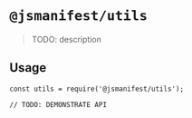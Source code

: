 # `@jsmanifest/utils`

> TODO: description

## Usage

```
const utils = require('@jsmanifest/utils');

// TODO: DEMONSTRATE API
```
